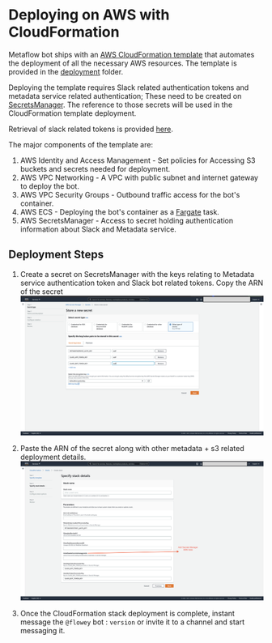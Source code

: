 # Deploying on AWS with CloudFormation

Metaflow bot ships with an [AWS CloudFormation template](../deployment/mfbot-cfn-template.yml) that automates the deployment of all the necessary AWS resources. The template is provided in the [deployment](../deployment) folder.

Deploying the template requires Slack related authentication tokens and metadata service related authentication; These need to be created on [SecretsManager](https://console.aws.amazon.com/secretsmanager). The reference to those secrets will be used in the CloudFormation template deployment. 

Retrieval of slack related tokens is provided [here](./Setup.md). 

The major components of the template are:

1. AWS Identity and Access Management - Set policies for Accessing S3 buckets and secrets needed for deployment. 
2. AWS VPC Networking - A VPC with public subnet and internet gateway to deploy the bot. 
3. AWS VPC Security Groups - Outbound traffic access for the bot's container. 
4. AWS ECS - Deploying the bot's container as a [Fargate](https://aws.amazon.com/fargate/) task.
5. AWS SecretsManager - Access to secret holding authentication information about Slack and Metadata service. 

## Deployment Steps

1. Create a secret on SecretsManager with the keys relating to Metadata service authentication token and Slack bot related tokens. Copy the ARN of the secret
    ![](./images/Secret-manager-setup.png)

2. Paste the ARN of the secret along with other metadata + s3 related deployment details. 
    ![](./images/cfn-deploy.png)

3. Once the CloudFormation stack deployment is complete, instant message the `@flowey` bot : `version` or invite it to a channel and start messaging it.

